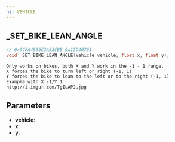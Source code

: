 ```yaml
---
ns: VEHICLE
---
```

## _SET_BIKE_LEAN_ANGLE

```c
// 0x9CFA4896C3A53CBB 0x15D40761
void _SET_BIKE_LEAN_ANGLE(Vehicle vehicle, float x, float y);
```

```
Only works on bikes, both X and Y work in the -1 - 1 range.  
X forces the bike to turn left or right (-1, 1)  
Y forces the bike to lean to the left or to the right (-1, 1)  
Example with X -1/Y 1  
http://i.imgur.com/TgIuAPJ.jpg  
```

## Parameters
* **vehicle**: 
* **x**: 
* **y**: 


